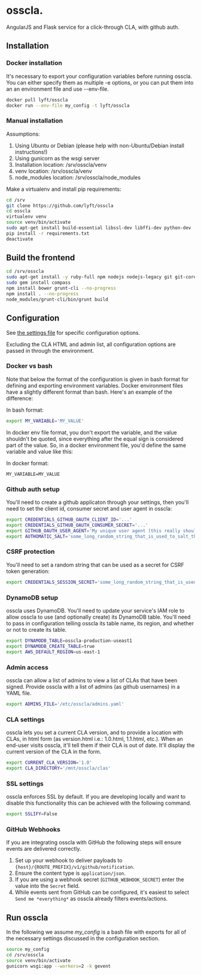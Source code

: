 # osscla. 

AngularJS and Flask service for a click-through CLA, with github auth.

## Installation

### Docker installation

It's necessary to export your configuration variables before running osscla.
You can either specify them as multiple -e options, or you can put them into an
an environment file and use --env-file.

```bash
docker pull lyft/osscla
docker run --env-file my_config -t lyft/osscla
```

### Manual installation

Assumptions:

1. Using Ubuntu or Debian (please help with non-Ubuntu/Debian install
   instructions!)
1. Using gunicorn as the wsgi server
1. Installation location: /srv/osscla/venv
1. venv location: /srv/osscla/venv
1. node\_modules location: /srv/osscla/node\_modules

Make a virtualenv and install pip requirements:

```bash
cd /srv
git clone https://github.com/lyft/osscla
cd osscla
virtualenv venv
source venv/bin/activate
sudo apt-get install build-essential libssl-dev libffi-dev python-dev
pip install -r requirements.txt
deactivate
```

## Build the frontend

```bash
cd /srv/osscla
sudo apt-get install -y ruby-full npm nodejs nodejs-legacy git git-core
sudo gem install compass
npm install bower grunt-cli --no-progress
npm install . --no-progress
node_modules/grunt-cli/bin/grunt build
```

## Configuration

See [the settings file](https://github.com/lyft/osscla/blob/master/osscla/settings.py)
for specific configuration options.

Excluding the CLA HTML and admin list, all configuration options are passed in through the
environment.

### Docker vs bash

Note that below the format of the configuration is given in bash format for
defining and exporting environment variables. Docker environment files have a
slightly different format than bash. Here's an example of the difference:

In bash format:

```bash
export MY_VARIABLE='MY_VALUE'
```

In docker env file format, you don't export the variable, and the value
shouldn't be quoted, since everything after the equal sign is considered part
of the value. So, in a docker environment file, you'd define the same variable
and value like this:

In docker format:

```
MY_VARIABLE=MY_VALUE
```

### Github auth setup

You'll need to create a github applicaton through your settings, then you'll
need to set the client id, consumer secret and user agent in osscla:

```bash
export CREDENTIALS_GITHUB_OAUTH_CLIENT_ID='...'
export CREDENTIALS_GITHUB_OAUTH_CONSUMER_SECRET='...'
export GITHUB_OAUTH_USER_AGENT='My unique user agent (this really should be specific to your app)'
export AUTHOMATIC_SALT='some_long_random_string_that_is_used_to_salt_the_oauth_flow'
```

### CSRF protection

You'll need to set a random string that can be used as a secret for CSRF token
generation:

```bash
export CREDENTIALS_SESSION_SECRET='some_long_random_string_that_is_used_to_generate_csrf_tokens'
```

### DynamoDB setup

osscla uses DynamoDB. You'll need to update your service's IAM role to allow
osscla to use (and optionally create) its DynamoDB table. You'll need to pass
in configuration telling osscla its table name, its region, and whether or not
to create its table.

```bash
export DYNAMODB_TABLE=osscla-production-useast1
export DYNAMODB_CREATE_TABLE=true
export AWS_DEFAULT_REGION=us-east-1
```

### Admin access

osscla can allow a list of admins to view a list of CLAs that have been signed.
Provide osscla with a list of admins (as github usernames) in a YAML file.

```bash
export ADMINS_FILE='/etc/osscla/admins.yaml'
```

### CLA settings

osscla lets you set a current CLA version, and to provide a location with CLAs,
in html form (as version.html i.e.: 1.0.html, 1.1.html, etc.). When an end-user
visits osscla, it'll tell them if their CLA is out of date. It'll display the
current version of the CLA in the form.

```bash
export CURRENT_CLA_VERSION='1.0'
export CLA_DIRECTORY='/mnt/osscla/clas'
```

### SSL settings

osscla enforces SSL by default. If you are developing locally and want to
disable this functionality this can be achieved with the following command.

```bash
export SSLIFY=False
```

### GitHub Webhooks

If you are integrating osscla with GitHub the following steps will
ensure events are delivered correctly.

1. Set up your webhook to deliver payloads to
`{host}/{ROUTE_PREFIX}/v1/github/notification`.
1. Ensure the content type is `application/json`.
1. If you are using a webhook secret (`GITHUB_WEBHOOK_SECRET`)
enter the value into the `Secret` field.
1. While events sent from GitHub can be configured, it's easiest to select
`Send me *everything*` as osscla already filters events/actions.

## Run osscla

In the following we assume _my\_config_ is a bash file with exports for all of
the necessary settings discussed in the configuration section.

```bash
source my_config
cd /srv/osscla
source venv/bin/activate
gunicorn wsgi:app --workers=2 -k gevent
```
